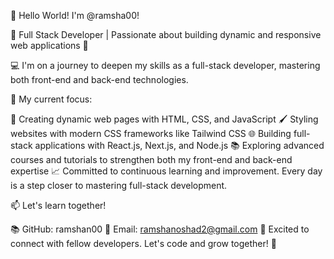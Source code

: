 👋 Hello World! I'm @ramsha00!

🌱 Full Stack Developer | Passionate about building dynamic and responsive web applications 🚀

💻 I'm on a journey to deepen my skills as a full-stack developer, mastering both front-end and back-end technologies.

🔧 My current focus:

📝 Creating dynamic web pages with HTML, CSS, and JavaScript 🖌️ Styling websites with modern CSS frameworks like Tailwind CSS 🌐 Building full-stack applications with React.js, Next.js, and Node.js 📚 Exploring advanced courses and tutorials to strengthen both my front-end and back-end expertise 📈 Committed to continuous learning and improvement. Every day is a step closer to mastering full-stack development.

📫 Let's learn together!

📚 GitHub: ramshan00
📧 Email: ramshanoshad2@gmail.com 🚀
Excited to connect with fellow developers. Let's code and grow together! 🌟

